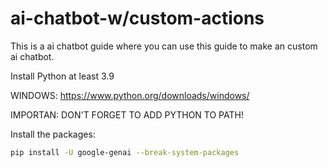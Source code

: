 # ai-chatbot-w/custom-actions
This is a ai chatbot guide where you can use this guide to make an custom ai chatbot.

Install Python at least 3.9

WINDOWS: https://www.python.org/downloads/windows/

IMPORTAN: DON'T FORGET TO ADD PYTHON TO PATH!

Install the packages:
```bash
pip install -U google-genai --break-system-packages
```
